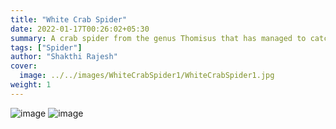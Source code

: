 ```yaml
---
title: "White Crab Spider"
date: 2022-01-17T00:26:02+05:30
summary: A crab spider from the genus Thomisus that has managed to catch a praying mantis...
tags: ["Spider"]
author: "Shakthi Rajesh"
cover:
  image: ../../images/WhiteCrabSpider1/WhiteCrabSpider1.jpg
weight: 1
---
```

![image](../../images/WhiteCrabSpider/WhiteCrabSpider2.jpg)
![image](../../images/WhiteCrabSpider/WhiteCrabSpider3.jpg)

